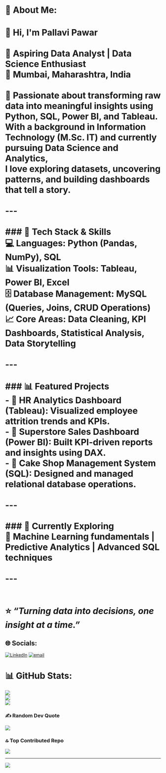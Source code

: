 # 💫 About Me:
# 👋 Hi, I'm Pallavi Pawar  <br><br>🎯 **Aspiring Data Analyst | Data Science Enthusiast**  <br>📍 Mumbai, Maharashtra, India  <br><br>🌟 Passionate about transforming raw data into meaningful insights using **Python, SQL, Power BI, and Tableau**.  <br>With a background in **Information Technology (M.Sc. IT)** and currently pursuing **Data Science and Analytics**,  <br>I love exploring datasets, uncovering patterns, and building dashboards that tell a story.  <br><br>---<br><br>### 🧠 Tech Stack & Skills  <br>💻 **Languages:** Python (Pandas, NumPy), SQL  <br>📊 **Visualization Tools:** Tableau, Power BI, Excel  <br>🗄️ **Database Management:** MySQL (Queries, Joins, CRUD Operations)  <br>📈 **Core Areas:** Data Cleaning, KPI Dashboards, Statistical Analysis, Data Storytelling  <br><br>---<br><br>### 📊 Featured Projects  <br>- 🧩 **HR Analytics Dashboard (Tableau):** Visualized employee attrition trends and KPIs.  <br>- 💼 **Superstore Sales Dashboard (Power BI):** Built KPI-driven reports and insights using DAX.  <br>- 🍰 **Cake Shop Management System (SQL):** Designed and managed relational database operations.  <br><br>---<br><br>### 🌱 Currently Exploring  <br>🚀 Machine Learning fundamentals | Predictive Analytics | Advanced SQL techniques  <br><br>---<br><br><br>⭐ *“Turning data into decisions, one insight at a time.”*  <br>


## 🌐 Socials:
[![LinkedIn](https://img.shields.io/badge/LinkedIn-%230077B5.svg?logo=linkedin&logoColor=white)](https://linkedin.com/in/pallavi-pawar-3204572a1) [![email](https://img.shields.io/badge/Email-D14836?logo=gmail&logoColor=white)](mailto:pallavikatkar181996@gmail.com) 
# 📊 GitHub Stats:
![](https://github-readme-stats.vercel.app/api?username=pallavipawar1805&theme=dark&hide_border=false&include_all_commits=false&count_private=false)<br/>
![](https://nirzak-streak-stats.vercel.app/?user=pallavipawar1805&theme=dark&hide_border=false)<br/>
![](https://github-readme-stats.vercel.app/api/top-langs/?username=pallavipawar1805&theme=dark&hide_border=false&include_all_commits=false&count_private=false&layout=compact)

### ✍️ Random Dev Quote
![](https://quotes-github-readme.vercel.app/api?type=horizontal&theme=radical)

### 🔝 Top Contributed Repo
![](https://github-contributor-stats.vercel.app/api?username=pallavipawar1805&limit=5&theme=dark&combine_all_yearly_contributions=true)

---
[![](https://visitcount.itsvg.in/api?id=pallavipawar1805&icon=0&color=0)](https://visitcount.itsvg.in)

<!-- Proudly created with GPRM ( https://gprm.itsvg.in ) -->

